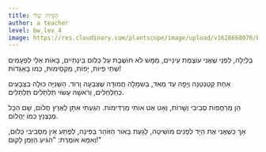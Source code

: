 ```yaml
---
title: הַפֵיוֹת שֶׁלִּי
author: a teacher
level: bw_lev_4
image: https://res.cloudinary.com/plantscope/image/upload/v1628668076/bookworm_webapp/illustrations/eqjfv_wlj.jpg
---
```

בַּלַּיְלָה, לִפְנֵי שֶׁאֲנִי עוֹצֶמֶת עֵינַיִים,
מַמָּשׁ לֹא חוֹשֶׁבֶת עַל כְּלוּם בֵּינְתַיִים,
בָּאוֹת אֵלַי לִפְעָמִים שְׁתֵּי פֵיוֹת,
יָפוֹת, מַקְסִימוֹת, כְּמוֹ בָּאַגָּדוֹת!

אַחַת קְטַנְטַנָּה וְיָפָה עַד מְאֹד,
בְּשִׂמְלָה חֲמוּדָה שֶׁצִּבְעָהּ וָרוֹד.
הַשְּׁנִיָּה כּוּלָה בִּצְבָעִים כְּחַלְחַלִּים,
וְרֹאשָׁהּ עָשׂוּי תַּלְתַּלִּים תַּלְתַּלִּים.

הֵן מְרַחֲפוֹת סְבִיבִי וְשָׁרוֹת,
וְאַט אַט אוֹתִי מַרְדִּימוֹת.
הִגַּעְתִּי אִתָּן לְאֶרֶץ חֲלוֹם,
שָׁם הַכָּל מְנַצְנֵץ כְּמוֹ יַהֲלוֹם.

אַךְ כְּשֶׁאֲנִי אֶת הַיָּד לְפָנִים מוֹשִׁיטָה,
לָגַעַת בָּאוֹר הַזּוֹהֵר בַּפִּינָה,
לְפֶתַע אֵין מִסְּבִיבִי כְּלוּם,
וְאִמָּא אוֹמֶרֶת: "הִגִּיעַ הַזְּמַן לָקוּם!"